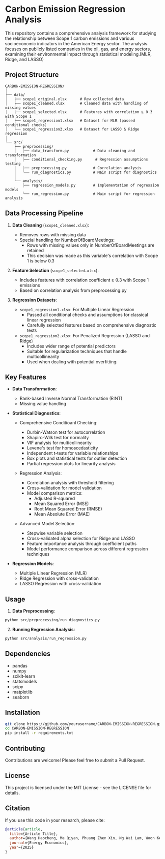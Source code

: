 # Carbon Emission Regression Analysis

This repository contains a comprehensive analysis framework for studying the relationship between Scope 1 carbon emissions and various socioeconomic indicators in the American Energy sector. The analysis focuses on publicly listed companies in the oil, gas, and energy sectors, examining their environmental impact through statistical modeling.(MLR, Ridge, and LASSO)

## Project Structure

```
CARBON-EMISSION-REGRESSION/
│
├── data/
│   ├── scope1_original.xlsx      # Raw collected data
│   ├── scope1_cleaned.xlsx       # Cleaned data with handling of missing values
│   ├── scope1_selected.xlsx      # Features with correlation ≥ 0.3 with Scope 1
│   ├── scope1_regression1.xlsx   # Dataset for MLR (passed conditional checks)
│   └── scope1_regression2.xlsx   # Dataset for LASSO & Ridge regression
│
└── src/
    ├── preprocessing/
    │   ├── data_transform.py           # Data cleaning and transformation
    │   ├── conditional_checking.py      # Regression assumptions testing
    │   ├── preprocessing.py            # Correlation analysis
    │   └── run_diagnostics.py          # Main script for diagnostics
    │
    └── analysis/
        ├── regression_models.py        # Implementation of regression models
        └── run_regression.py           # Main script for regression analysis
```

## Data Processing Pipeline

1. **Data Cleaning** (`scope1_cleaned.xlsx`):
   - Removes rows with missing data
   - Special handling for NumberOfBoardMeetings:
     * Rows with missing values only in NumberOfBoardMeetings are retained
     * This decision was made as this variable's correlation with Scope 1 is below 0.3

2. **Feature Selection** (`scope1_selected.xlsx`):
   - Includes features with correlation coefficient ≥ 0.3 with Scope 1 emissions
   - Based on correlation analysis from preprocessing.py

3. **Regression Datasets**:
   - `scope1_regression1.xlsx`: For Multiple Linear Regression
     * Passed all conditional checks and assumptions for classical linear regression
     * Carefully selected features based on comprehensive diagnostic tests
   - `scope1_regression2.xlsx`: For Penalized Regression (LASSO and Ridge)
     * Includes wider range of potential predictors
     * Suitable for regularization techniques that handle multicollinearity
     * Used when dealing with potential overfitting

## Key Features

- **Data Transformation**:
  - Rank-based Inverse Normal Transformation (RINT)
  - Missing value handling

- **Statistical Diagnostics**:
  - Comprehensive Conditioanl Checking:
    * Durbin-Watson test for autocorrelation
    * Shapiro-Wilk test for normality
    * VIF analysis for multicollinearity
    * Levene's test for homoscedasticity
    * Independent t-tests for variable relationships
    * Box plots and statistical tests for outlier detection
    * Partial regression plots for linearity analysis
    
  - Regression Analysis:
    * Correlation analysis with threshold filtering
    * Cross-validation for model validation
    * Model comparison metrics:
      - Adjusted R-squared
      - Mean Squared Error (MSE)
      - Root Mean Squared Error (RMSE)
      - Mean Absolute Error (MAE)
  - Advanced Model Selection:
    * Stepwise variable selection
    * Cross-validated alpha selection for Ridge and LASSO
    * Feature importance analysis through coefficient paths
    * Model performance comparison across different regression techniques

- **Regression Models**:
  - Multiple Linear Regression (MLR)
  - Ridge Regression with cross-validation
  - LASSO Regression with cross-validation

## Usage

1. **Data Preprocessing**:
```python
python src/preprocessing/run_diagnostics.py
```

2. **Running Regression Analysis**:
```python
python src/analysis/run_regression.py
```

## Dependencies

- pandas
- numpy
- scikit-learn
- statsmodels
- scipy
- matplotlib
- seaborn

## Installation

```bash
git clone https://github.com/yourusername/CARBON-EMISSION-REGRESSION.git
cd CARBON-EMISSION-REGRESSION
pip install -r requirements.txt
```

## Contributing

Contributions are welcome! Please feel free to submit a Pull Request.

## License

This project is licensed under the MIT License - see the LICENSE file for details.

## Citation

If you use this code in your research, please cite:

```bibtex
@article{article,
  title={Article Title},
  author={Wang Haocheng, Ma Qiyan, Phuang Zhen Xin, Ng Wai Lam, Woon Kok Sin},
  journal={Energy Economics},
  year={2025}
}
```

